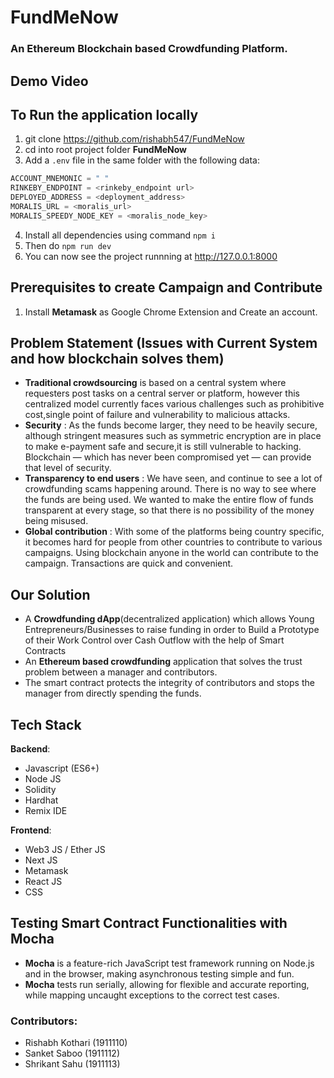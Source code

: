 # FundMeNow
### An Ethereum Blockchain based Crowdfunding Platform.

## Demo Video

## To Run the application locally

1. git clone https://github.com/rishabh547/FundMeNow
2. cd into root project folder **FundMeNow**
3. Add a `.env` file in the same folder with the following data:

```javascript
ACCOUNT_MNEMONIC = " "
RINKEBY_ENDPOINT = <rinkeby_endpoint url>
DEPLOYED_ADDRESS = <deployment_address>
MORALIS_URL = <moralis_url>
MORALIS_SPEEDY_NODE_KEY = <moralis_node_key>
```
4. Install all dependencies using command `npm i` 
5. Then do `npm run dev`
6. You can now see the project runnning at http://127.0.0.1:8000


## Prerequisites to create Campaign and Contribute
1. Install **Metamask** as Google Chrome Extension and Create an account.

## Problem Statement (Issues with Current System and how blockchain solves them)

* **Traditional crowdsourcing** is based on a central system where requesters post tasks on a central server or platform, however this centralized model currently faces various challenges such as prohibitive cost,single point of failure and vulnerability to malicious attacks. 
* **Security** : As the funds become larger, they need to be heavily secure, although stringent measures such as symmetric encryption are in place to make e-payment safe and secure,it is still vulnerable to hacking. Blockchain — which has never been compromised yet — can provide that level of security.
* **Transparency to end users**  : We have seen, and continue to see a lot of crowdfunding scams happening around. There is no way to see where the funds are being used. We wanted to make the entire flow of funds transparent at every stage, so that there is no possibility of the money being misused.
* **Global contribution** : With some of the platforms being country specific, it becomes hard for people from other countries to contribute to various campaigns. Using blockchain anyone in the world can contribute to the campaign. Transactions are quick and convenient.


## Our Solution
- A **Crowdfunding dApp**(decentralized application) which allows Young Entrepreneurs/Businesses to raise funding in order to Build a Prototype of their Work
Control over Cash Outflow with the help of Smart Contracts
- An **Ethereum based crowdfunding** application that solves the trust problem between a manager and contributors. 
- The smart contract protects the integrity of contributors and stops the manager from directly spending the funds.

## Tech Stack

**Backend**:
- Javascript (ES6+)
- Node JS
- Solidity
- Hardhat
- Remix IDE

**Frontend**:
- Web3 JS / Ether JS
- Next JS
- Metamask
- React JS
- CSS

## Testing Smart Contract Functionalities with Mocha
- **Mocha** is a feature-rich JavaScript test framework running on Node.js and in the browser, making asynchronous testing simple and fun. 
- **Mocha** tests run serially, allowing for flexible and accurate reporting, while mapping uncaught exceptions to the correct test cases.

### Contributors:
- Rishabh Kothari (1911110)
- Sanket Saboo (1911112)
- Shrikant Sahu (1911113)
